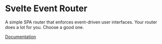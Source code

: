 # **Svelte Event Router**

A simple SPA router that enforces event-driven user interfaces.
Your router does a lot for you. Choose a good one.

[Documentation](https://svelte-router.now.sh)

